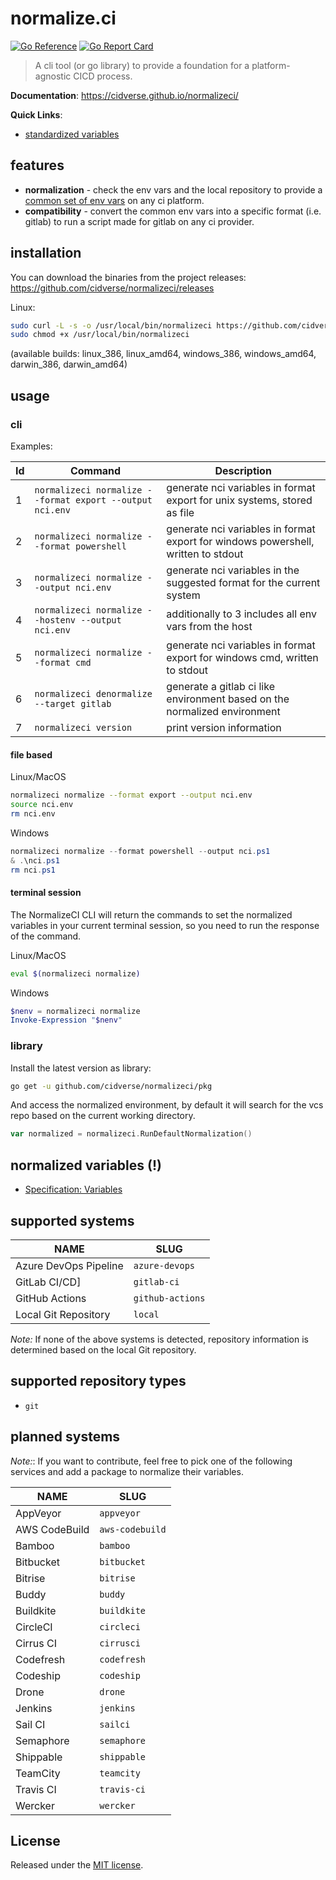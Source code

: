 # normalize.ci

[![Go Reference](https://pkg.go.dev/badge/github.com/cidverse/normalizeci.svg)](https://pkg.go.dev/github.com/cidverse/normalizeci)
[![Go Report Card](https://goreportcard.com/badge/github.com/cidverse/normalizeci)](https://goreportcard.com/report/github.com/cidverse/normalizeci)

> A cli tool (or go library) to provide a foundation for a platform-agnostic CICD process.

**Documentation**: https://cidverse.github.io/normalizeci/

**Quick Links**:

- [standardized variables](https://cidverse.github.io/normalizeci/spec/)

## features

- **normalization** - check the env vars and the local repository to provide a [common set of env vars](docs/spec/variables.md) on any ci platform.
- **compatibility** - convert the common env vars into a specific format (i.e. gitlab) to run a script made for gitlab on any ci provider.

## installation

You can download the binaries from the project releases: https://github.com/cidverse/normalizeci/releases

Linux:
```bash
sudo curl -L -s -o /usr/local/bin/normalizeci https://github.com/cidverse/normalizeci/releases/download/v1.0.0/linux_amd64
sudo chmod +x /usr/local/bin/normalizeci
```

(available builds: linux_386, linux_amd64, windows_386, windows_amd64, darwin_386, darwin_amd64)

## usage

### cli

Examples:

| Id  | Command                                                  | Description                                                                       |
|-----|----------------------------------------------------------|-----------------------------------------------------------------------------------|
| 1   | `normalizeci normalize --format export --output nci.env` | generate nci variables in format export for unix systems, stored as file          |
| 2   | `normalizeci normalize --format powershell`              | generate nci variables in format export for windows powershell, written to stdout |
| 3   | `normalizeci normalize --output nci.env`                 | generate nci variables in the suggested format for the current system             |
| 4   | `normalizeci normalize --hostenv --output nci.env`       | additionally to 3 includes all env vars from the host                             |
| 5   | `normalizeci normalize --format cmd`                     | generate nci variables in format export for windows cmd, written to stdout        |
| 6   | `normalizeci denormalize --target gitlab`                | generate a gitlab ci like environment based on the normalized environment         |
| 7   | `normalizeci version`                                    | print version information                                                         |

#### file based

Linux/MacOS

```bash
normalizeci normalize --format export --output nci.env
source nci.env
rm nci.env
```

Windows

```powershell
normalizeci normalize --format powershell --output nci.ps1
& .\nci.ps1
rm nci.ps1
```

#### terminal session

The NormalizeCI CLI will return the commands to set the normalized variables in your current terminal session, so you need to run the response of the command.

Linux/MacOS

```bash
eval $(normalizeci normalize)
```

Windows

```powershell
$nenv = normalizeci normalize
Invoke-Expression "$nenv"
```

### library

Install the latest version as library:

```bash
go get -u github.com/cidverse/normalizeci/pkg
```

And access the normalized environment, by default it will search for the vcs repo based on the current working directory.

```go
var normalized = normalizeci.RunDefaultNormalization()
```

## normalized variables (!)

- [Specification: Variables](docs/spec/variables.md)

## supported systems

| NAME                  | SLUG             |
|-----------------------|------------------|
| Azure DevOps Pipeline | `azure-devops`   |
| GitLab CI/CD]         | `gitlab-ci`      |
| GitHub Actions        | `github-actions` |
| Local Git Repository  | `local`          |

*Note:* If none of the above systems is detected, repository information is determined based on the local Git repository.

## supported repository types

- `git`

## planned systems

*Note:*: If you want to contribute, feel free to pick one of the following services and add a package to normalize their variables.

| NAME          | SLUG            |
|---------------|-----------------|
| AppVeyor      | `appveyor`      |
| AWS CodeBuild | `aws-codebuild` |
| Bamboo        | `bamboo`        |
| Bitbucket     | `bitbucket`     |
| Bitrise       | `bitrise`       |
| Buddy         | `buddy`         |
| Buildkite     | `buildkite`     |
| CircleCI      | `circleci`      |
| Cirrus CI     | `cirrusci`      |
| Codefresh     | `codefresh`     |
| Codeship      | `codeship`      |
| Drone         | `drone`         |
| Jenkins       | `jenkins`       |
| Sail CI       | `sailci`        |
| Semaphore     | `semaphore`     |
| Shippable     | `shippable`     |
| TeamCity      | `teamcity`      |
| Travis CI     | `travis-ci`     |
| Wercker       | `wercker`       |

## License

Released under the [MIT license](./LICENSE).
